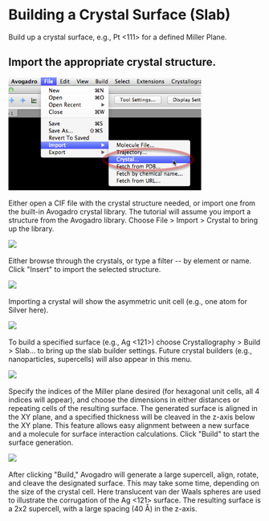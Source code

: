 ---
---
# Building a Crystal Surface (Slab)

Build up a crystal surface, e.g., Pt <111> for a defined Miller Plane.

## Import the appropriate crystal structure.

![Import the appropriate crystal structure.][1]

[1]: images/2-building-a-crystal-slab/import-the-appropriate-crystal-structure.png

Either open a CIF file with the crystal structure needed, or import one from the built-in Avogadro crystal library. The tutorial will assume you import a structure from the Avogadro library. Choose File > Import > Crystal to bring up the library.

![][2]

[2]: images/2-building-a-crystal-slab/media_1332447195630.png

Either browse through the crystals, or type a filter -- by element or name. Click "Insert" to import the selected structure.

![][3]

[3]: images/2-building-a-crystal-slab/media_1332447360825.png

Importing a crystal will show the asymmetric unit cell (e.g., one atom for Silver here).

![][4]

[4]: images/2-building-a-crystal-slab/media_1332448938642.png

To build a specified surface (e.g., Ag <121>) choose Crystallography > Build > Slab... to bring up the slab builder settings. Future crystal builders (e.g., nanoparticles, supercells) will also appear in this menu.

![][5]

[5]: images/2-building-a-crystal-slab/3d1781c8-d8ba-45ce-af85-65625a1c4d24.png

Specify the indices of the Miller plane desired (for hexagonal unit cells, all 4 indices will appear), and choose the dimensions in either distances or repeating cells of the resulting surface. The generated surface is aligned in the XY plane, and a specified thickness will be cleaved in the z-axis below the XY plane. This feature allows easy alignment between a new surface and a molecule for surface interaction calculations. Click "Build" to start the surface generation.

![][6]

[6]: images/2-building-a-crystal-slab/media_1332468285179.png

After clicking "Build," Avogadro will generate a large supercell, align, rotate, and cleave the designated surface. This may take some time, depending on the size of the crystal cell. Here translucent van der Waals spheres are used to illustrate the corrugation of the Ag <121> surface. The resulting surface is a 2x2 supercell, with a large spacing (40 Å) in the z-axis.